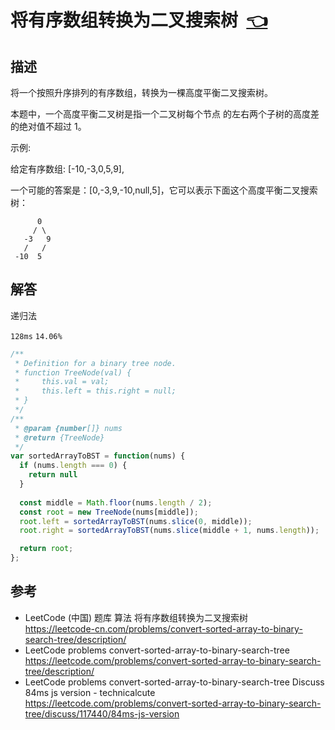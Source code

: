 # <a id="convertSortedArrayToBinarySearchTree"></a>将有序数组转换为二叉搜索树&nbsp;&nbsp;[:point_left:][readme.problemSet.algorithm.convertSortedArrayToBinarySearchTree] #

## 描述 ##

将一个按照升序排列的有序数组，转换为一棵高度平衡二叉搜索树。

本题中，一个高度平衡二叉树是指一个二叉树每个节点 的左右两个子树的高度差的绝对值不超过 1。

示例:

给定有序数组: [-10,-3,0,5,9],

一个可能的答案是：[0,-3,9,-10,null,5]，它可以表示下面这个高度平衡二叉搜索树：

```
      0
     / \
   -3   9
   /   /
 -10  5
```

## 解答 ##

递归法

`128ms` `14.06%`

```javascript
/**
 * Definition for a binary tree node.
 * function TreeNode(val) {
 *     this.val = val;
 *     this.left = this.right = null;
 * }
 */
/**
 * @param {number[]} nums
 * @return {TreeNode}
 */
var sortedArrayToBST = function(nums) {
  if (nums.length === 0) {
    return null
  }
  
  const middle = Math.floor(nums.length / 2);
  const root = new TreeNode(nums[middle]);
  root.left = sortedArrayToBST(nums.slice(0, middle));
  root.right = sortedArrayToBST(nums.slice(middle + 1, nums.length));

  return root;
};
```

## 参考 ##

* LeetCode (中国) 题库 算法 将有序数组转换为二叉搜索树  
  <https://leetcode-cn.com/problems/convert-sorted-array-to-binary-search-tree/description/>
* LeetCode problems convert-sorted-array-to-binary-search-tree  
  <https://leetcode.com/problems/convert-sorted-array-to-binary-search-tree/description/>
* LeetCode problems convert-sorted-array-to-binary-search-tree Discuss 84ms js version - technicalcute  
  <https://leetcode.com/problems/convert-sorted-array-to-binary-search-tree/discuss/117440/84ms-js-version>

<!-- 链接 开始 -->
[readme.problemSet.algorithm.convertSortedArrayToBinarySearchTree]: ../../README.md#problemSet.algorithm.convertSortedArrayToBinarySearchTree "README"
<!-- 链接 结束 -->
